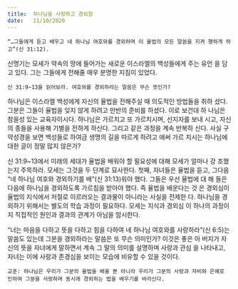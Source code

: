 ```yaml
---
title:  하나님을 사랑하고 경외함
date:   11/10/2020
---
```


`“…그들에게 듣고 배우고 네 하나님 여호와를 경외하며 이 율법의 모든 말씀을 지켜 행하게 하 고”(신 31:12).`

신명기는 모세가 약속의 땅에 들어가는 새로운 이스라엘의 백성들에게 주는 유언 을 담고 있다. 그는 그들에게 전해줄 매우 분명한 지침이 있었다.

`신 31:9~13을 읽어보라. 여호와를 경외하라는 말씀은 무슨 뜻인가?`

하나님은 이스라엘 백성에게 자신의 율법을 전해주실 때 의도적인 방법들을 취하 셨다. 그분은 그들이 율법을 잊지 않게 하려고 만반의 준비를 하셨다. 이로 보건대 하 나님은 참을성 있는 교육자이시다. 하나님은 가르치고 또 가르치시며, 선지자를 보내 시고, 자신의 종들을 사용해 기별을 전하게 하신다. 그리고 같은 과정을 계속 반복하 신다. 사실 구약성경을 보면 백성들로 하여금 생명의 길을 따르게 하려고 애써 가르 치시는 하나님에 대한 글이 정말 많지 않은가?

신 31:9~13에서 미래의 세대가 율법을 배워야 할 필요성에 대해 모세가 얼마나 강 조했는지 주목하라. 모세는 그것을 두 단계로 묘사한다. 첫째, 자녀들은 율법을 듣고, 그다음 “네 하나님 여호와 경외하기를 배”(신 31:13)워야 했다. 그들은 우선 율법에 대 해 들은 다음에 하나님을 경외하도록 가르침을 받아야 했다. 즉 율법을 배운다는 것 은 경외심이 율법의 지식에서 저절로 이르러오는 결과물이 아니라는 사실을 전제한 다. 하나님을 경외하기 위해서는 별도의 학습 과정이 필요하다. 모세는 지식과 경외심 이 하나의 과정이지 직접적인 원인과 결과의 관계가 아님을 암시한다.

“너는 마음을 다하고 뜻을 다하고 힘을 다하여 네 하나님 여호와를 사랑하라”(신 6:5)는 말씀도 있는데 그분을 경외하라는 말씀은 또 무슨 의미인가? 이것은 좋은 아 버지가 자신의 뜻을 자녀에게 말하면서 계속 그 말의 의미를 설명하며 사랑과 관심 을 나타내고, 자녀는 이에 사랑과 존경심을 보이는 모습에 비유할 수 있을 것이다.

`교훈: 하나님은 우리가 그분의 율법을 배울 뿐 아니라 우리가 그분의 사랑과 자비와 은혜로 인하여 그분을 사랑하며 동시에 경외하는 법을 배우기를 바라신다.`